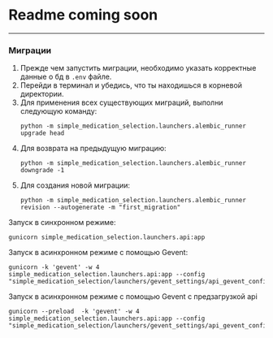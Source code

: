 # Readme coming soon

---
### Миграции

1) Прежде чем запустить миграции, необходимо указать корректные данные о 
бд в `.env` файле.
2) Перейди в терминал и убедись, что ты находишься в корневой директории.
3) Для применения всех существующих миграций, выполни следующую команду:
    ```commandline
    python -m simple_medication_selection.launchers.alembic_runner upgrade head
    ```
4) Для возврата на предыдущую миграцию:
    ```commandline
    python -m simple_medication_selection.launchers.alembic_runner downgrade -1
    ```
5) Для создания новой миграции:
    ```commandline
   python -m simple_medication_selection.launchers.alembic_runner revision --autogenerate -m "first_migration" 
    ```

Запуск в синхронном режиме:
```commandline
gunicorn simple_medication_selection.launchers.api:app
```

Запуск в асинхронном режиме с помощью Gevent:
```commandline
gunicorn -k 'gevent' -w 4 simple_medication_selection.launchers.api:app --config "simple_medication_selection/launchers/gevent_settings/api_gevent_config.py"
```

Запуск в асинхронном режиме с помощью Gevent с предзагрузкой api
```commandline
gunicorn --preload  -k 'gevent' -w 4 simple_medication_selection.launchers.api:app --config "simple_medication_selection/launchers/gevent_settings/api_gevent_config.py"
```